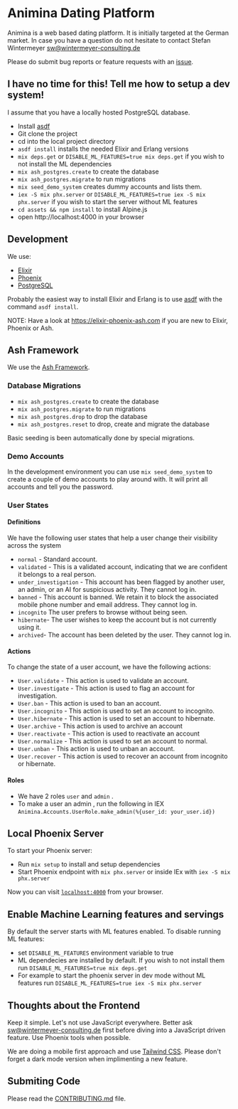 # Animina Dating Platform

Animina is a web based dating platform. It is initially targeted at the
German market. In case you have a question do not hesitate to contact
Stefan Wintermeyer <sw@wintermeyer-consulting.de>

Please do submit bug reports or feature requests with an [issue](https://github.com/animina-dating/animina/issues/new).

## I have no time for this! Tell me how to setup a dev system!

I assume that you have a locally hosted PostgreSQL database.

- Install [asdf](https://asdf-vm.com)
- Git clone the project
- cd into the local project directory
- `asdf install` installs the needed Elixir and Erlang versions
- `mix deps.get` or `DISABLE_ML_FEATURES=true mix deps.get` if you wish to not install the ML dependencies
- `mix ash_postgres.create` to create the database
- `mix ash_postgres.migrate` to run migrations
- `mix seed_demo_system` creates dummy accounts and lists them.
- `iex -S mix phx.server` or `DISABLE_ML_FEATURES=true iex -S mix phx.server` if you wish to start the server without ML features
- `cd assets && npm install` to install Alpine.js
- open http://localhost:4000 in your browser

## Development

We use:

  * [Elixir](https://elixir-lang.org/install.html)
  * [Phoenix](https://hexdocs.pm/phoenix/installation.html)
  * [PostgreSQL](https://www.postgresql.org/download/)

Probably the easiest way to install Elixir and Erlang is to use
[asdf](https://asdf-vm.com) with the command `asdf install`.

NOTE: Have a look at https://elixir-phoenix-ash.com if you are new to Elixir, Phoenix or Ash.

## Ash Framework

We use the [Ash Framework](https://ash-hq.org).

### Database Migrations

- `mix ash_postgres.create` to create the database
- `mix ash_postgres.migrate` to run migrations
- `mix ash_postgres.drop` to drop the database
- `mix ash_postgres.reset` to drop, create and migrate the database

Basic seeding is been automatically done by special migrations.

### Demo Accounts

In the development environment you can use `mix seed_demo_system` to create a couple of 
demo accounts to play around with. It will print all accounts and tell you the password.



### User States

#### Definitions

We have the following user states that help a user change their visibility across the system

- `normal` - Standard account.
- `validated` - This is a validated account, indicating that we are confident it belongs to a real person.
- `under_investigation` - This account has been flagged by another user, an admin, or an AI for suspicious activity. They cannot log in.
- `banned` - This account is banned. We retain it to block the associated mobile phone number and email address. They cannot log in.
- `incognito` The user prefers to browse without being seen.
- `hibernate`- The user wishes to keep the account but is not currently using it.
- `archived`- The account has been deleted by the user. They cannot log in.



#### Actions

To change the state of a user account, we have the following actions:

- `User.validate` - This action is used to validate an account.
- `User.investigate` - This action is used to flag an account for investigation.
- `User.ban` - This action is used to ban an account.
- `User.incognito` - This action is used to set an account to incognito.
- `User.hibernate` - This action is used to set an account to hibernate.
- `User.archive` - This action is used to archive an account
- `User.reactivate` - This action is used to reactivate an account
- `User.normalize` - This action is used to set an account to normal.
- `User.unban` - This action is used to unban an account.
- `User.recover` - This action is used to recover an account from incognito or hibernate.


#### Roles

- We have 2 roles `user` and `admin` .
- To make a user an admin , run the following in IEX `Animina.Accounts.UserRole.make_admin(%{user_id: your_user.id})`


## Local Phoenix Server

To start your Phoenix server:

  * Run `mix setup` to install and setup dependencies
  * Start Phoenix endpoint with `mix phx.server` or inside IEx with `iex -S mix phx.server`

Now you can visit [`localhost:4000`](http://localhost:4000) from your browser.

## Enable Machine Learning features and servings

By default the server starts with ML features enabled. To disable running ML features:
  * set `DISABLE_ML_FEATURES` environment variable to true
  * ML dependecies are installed by default. If you wish to not install them run `DISABLE_ML_FEATURES=true mix deps.get`
  * For example to start the phoenix server in dev mode without ML features run `DISABLE_ML_FEATURES=true iex -S mix phx.server`

## Thoughts about the Frontend

Keep it simple. Let's not use JavaScript everywhere. Better ask sw@wintermeyer-consulting.de first 
before diving into a JavaScript driven feature. Use Phoenix tools when possible.

We are doing a mobile first approach and use [Tailwind CSS](https://tailwindui.com). Please don't 
forget a dark mode version when implimenting a new feature.

## Submiting Code

Please read the [CONTRIBUTING.md](CONTRIBUTING.md) file.
